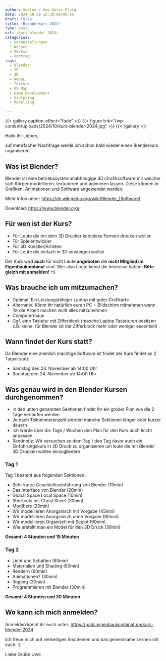 ```yaml
---
author: Soelen / Uwe Sölen Flaig
date: 2024-10-29 15:30:00+00:00
draft: false
title: 'Blenderkurs 2024'
type: post
url: /kurs-blender-2024/
categories:
  - Veranstaltungen
  - Wissen
  - Verein
  - Vortrag
tags:
  - Blender
  - 2D
  - 3D
  - WebGL
  - Texture
  - UV Map
  - Game Development
  - Sculpting
  - Modelling

---
```


{{< gallery caption-effect="fade" >}}
{{< figure link="/wp-content/uploads/2024/10/kurs-blender-2024.jpg" >}}
{{< /gallery >}}

Hallo Ihr Lieben,

auf mehrfacher Nachfrage werde ich schon bald wieder einen Blenderkurs organiseren.

## Was ist Blender?

Blender ist eine betriebssystemunabhängige 3D-Grafiksoftware mit welcher sich Körper modellieren, texturieren und animieren lassen. Diese können in Grafiken, Animationen und Software angewendet werden. 

Mehr infos unter: https://de.wikipedia.org/wiki/Blender_(Software)

Download: https://www.blender.org/

## Für wen ist der Kurs?

- Für Leute die mit dem 3D Drucker komplexe Formen drucken wollen
- Für Spielentwickler
- Für 3D Künstler/Artisten
- Für Leute die einfach in 3D einsteigen wollen

Der Kurs wird **auch** für nicht Leute **angeboten** die **nicht Mitglied im Eigenbaukombinat** sind. Wer also Leute kennt die Interesse haben: **Bitte gleich mit anmelden! =)**

## Was brauche ich um mitzumachen?

- Optimal: Ein Leistungsfähiger Laptop mit guter Grafikarte
- Alternativ: Könnt ihr natürlich euren PC + Bildschirm mitnehmen wenn Ihr die Arbeit machen wollt alles mitzunehmen
- Computermaus
- Ggf. eine Tastatur mit Zifferblock (manche Laptop Tastaturen besitzen z.B. keine, für Blender ist der Zifferblock mehr oder weniger essentiell)

## Wann findet der Kurs statt?

Da Blender eine ziemlich mächtige Software ist findet der Kurs findet an 2 Tagen statt:

- Samstag den 23. November ab 14:00 Uhr
- Sonntag den 24. November ab 14:00 Uhr

## Was genau wird in den Blender Kursen durchgenommen?

- In den unten genannten Sektionen findet Ihr ein grober Plan wie die 2 Tage verlaufen werden
- Je nach Teilnehmeranzahl werden manche Sektionen länger oder kurzer dauern 
- Ich werde über die Tage / Wochen den Plan für den Kurs auch leicht anpassen
- Randnotiz: Wir versuchen an dem Tag / den Tag davor auch ein Einführungskurs in 3D Druck zu organisieren um leute die mit Blender 3D Drucken wollen einzugliedern

### Tag 1

Tag 1 besteht aus folgenden Sektionen:

- Sehr kurze Geschichtseinführung von Blender (10min)
- Das Interface von Blender (20min)
- Global Space Local Space (10min)
- Shortcuts mit Cheat Sheet (30min)
- Modifiers (20min)
- Wir modellieren Anorganisch mit Vorgabe (45min)
- Wir modellieren Anorganisch ohne Vorgabe (60min)
- Wir modellieren Organisch mit Sculpt (90min)
- Wie erstellt man ein Model für den 3D Druck (30min)

**Gesamt: 4 Stunden und 15 Minuten**

### Tag 2

- Licht und Schatten (60min)
- Materialien und Shading (60min)
- Rendern (60min)
- Animationen? (30min)
- Rigging (30min)
- Programmieren mit Blender (30min)

**Gesamt: 4 Stunden und 30 Minuten**

## Wo kann ich mich anmelden?

Anmelden könnt ihr euch unter: https://pads.eigenbaukombinat.de/kurs-blender-2024

Ich freue mich auf vielseitiges Erscheinen und das gemeinsame Lernen mit euch. :)

Liebe Grüße
Uwe


